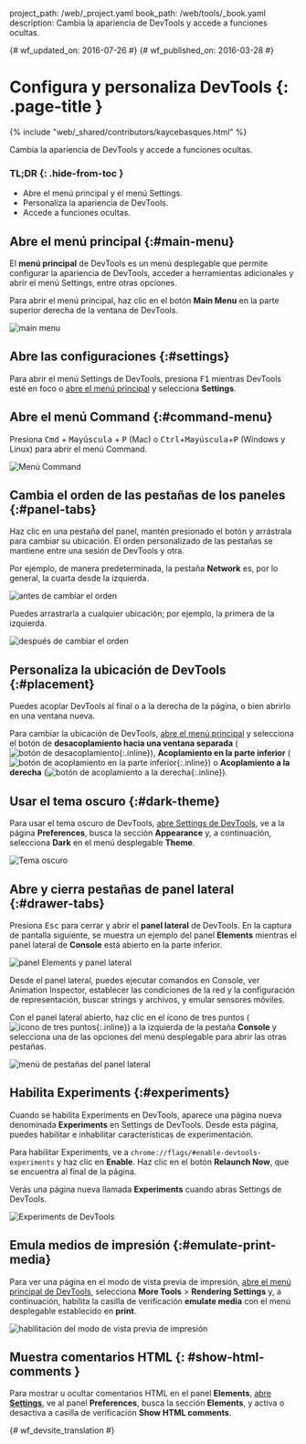 project_path: /web/_project.yaml
book_path: /web/tools/_book.yaml
description: Cambia la apariencia de DevTools y accede a funciones ocultas.

{# wf_updated_on: 2016-07-26 #}
{# wf_published_on: 2016-03-28 #}

# Configura y personaliza DevTools {: .page-title }

{% include "web/_shared/contributors/kaycebasques.html" %}

Cambia la apariencia de DevTools y accede a funciones 
ocultas.


### TL;DR {: .hide-from-toc }
- Abre el menú principal y el menú Settings.
- Personaliza la apariencia de DevTools.
- Accede a funciones ocultas.


## Abre el menú principal {:#main-menu}

El **menú principal** de DevTools es un menú desplegable que permite configurar la apariencia de
DevTools, acceder a herramientas adicionales y abrir el menú Settings, entre otras opciones.

Para abrir el menú principal, haz clic en el botón **Main Menu** en la parte superior derecha
de la ventana de DevTools.

![main menu](images/main-menu.png)

## Abre las configuraciones {:#settings}

Para abrir el menú Settings de DevTools, presiona <kbd>F1</kbd> mientras DevTools esté en foco
o [abre el menú principal](#main-menu) y selecciona **Settings**.

## Abre el menú Command {:#command-menu}

Presiona <kbd>Cmd</kbd> + <kbd>Mayúscula</kbd> + <kbd>P</kbd> (Mac) o
<kbd>Ctrl</kbd>+<kbd>Mayúscula</kbd>+<kbd>P</kbd> (Windows y Linux) para abrir el menú
Command.

![Menú Command](images/command-menu.png)

## Cambia el orden de las pestañas de los paneles {:#panel-tabs}

Haz clic en una pestaña del panel, mantén presionado el botón y arrástrala para cambiar su ubicación. El orden personalizado de las pestañas
se mantiene entre una sesión de DevTools y otra.

Por ejemplo, de manera predeterminada, la pestaña **Network** es, por lo general, la cuarta desde la izquierda.

![antes de cambiar el orden](images/before-reorder.png)

Puedes arrastrarla a cualquier ubicación; por ejemplo, la primera de la izquierda.

![después de cambiar el orden](images/after-reorder.png)

## Personaliza la ubicación de DevTools {:#placement}

Puedes acoplar DevTools al final o a la derecha de la página, 
o bien abrirlo en una ventana nueva. 

Para cambiar la ubicación de DevTools, [abre el menú principal](#main-menu) y selecciona el botón de 
**desacoplamiento hacia una ventana separada** 
(![botón de desacoplamiento](images/undock.png){:.inline}),
**Acoplamiento en la parte inferior** 
(![botón de acoplamiento en la parte inferior](images/dock-bottom.png){:.inline})
o 
**Acoplamiento a la derecha** 
(![botón de acoplamiento a la derecha](images/dock-right.png){:.inline}).
 

## Usar el tema oscuro {:#dark-theme}

Para usar el tema oscuro de DevTools, [abre Settings de DevTools](#settings),
ve a la página **Preferences**, busca la sección **Appearance** y, a continuación,
selecciona **Dark** en el menú desplegable **Theme**.

![Tema oscuro](images/dark-theme.png)

## Abre y cierra pestañas de panel lateral {:#drawer-tabs}

Presiona <kbd>Esc</kbd> para cerrar y abrir el **panel lateral** de DevTools. En la captura de
pantalla siguiente, se muestra un ejemplo del panel **Elements** mientras el panel lateral de **Console**
está abierto en la parte inferior.

![panel Elements y panel lateral](images/drawer.png)

Desde el panel lateral, puedes ejecutar comandos en Console, ver Animation 
Inspector, establecer las condiciones de la red y la configuración de representación, buscar 
strings y archivos, y emular sensores móviles.

Con el panel lateral abierto, haz clic en el ícono de tres puntos
(![ícono de tres puntos](images/three-dot.png){:.inline}) a la izquierda de la pestaña 
**Console** y selecciona una de las opciones del menú desplegable para abrir las
otras pestañas.

![menú de pestañas del panel lateral](images/drawer-tabs.png)

## Habilita Experiments {:#experiments}

Cuando se habilita Experiments en DevTools, aparece una página nueva denominada **Experiments**
en Settings de DevTools. Desde esta página, puedes habilitar e inhabilitar
características de experimentación.

Para habilitar Experiments, ve a `chrome://flags/#enable-devtools-experiments`
y haz clic en **Enable**. Haz clic en el botón **Relaunch Now**, que se encuentra al final de la
página. 

Verás una página nueva llamada **Experiments** cuando abras Settings de
DevTools.

![Experiments de DevTools](images/experiments.png)

## Emula medios de impresión {:#emulate-print-media}

Para ver una página en el modo de vista previa de impresión, [abre el menú principal de 
DevTools](#main-menu), selecciona **More Tools** > **Rendering Settings** y, a continuación, 
habilita la casilla de verificación **emulate media** con el menú desplegable establecido en **print**.

![habilitación del modo de vista previa de impresión](images/emulate-print-media.png)

## Muestra comentarios HTML {: #show-html-comments }

Para mostrar u ocultar comentarios HTML en el panel **Elements**, [abre
**Settings**](#settings), ve al panel **Preferences**, busca la sección
**Elements**, y activa o desactiva a casilla de verificación **Show HTML comments**.


{# wf_devsite_translation #}
